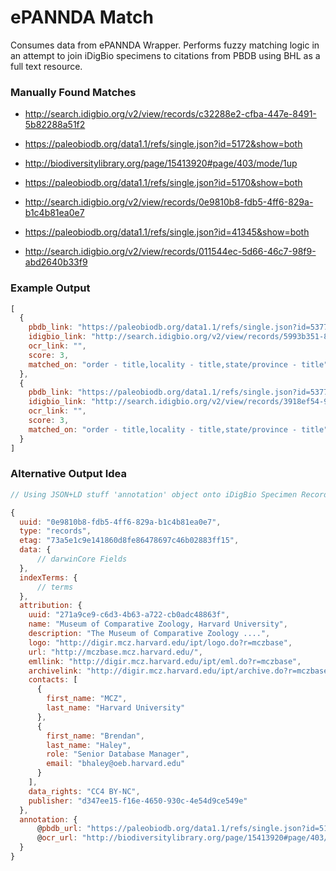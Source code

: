 # ePANNDA Match
Consumes data from ePANNDA Wrapper. Performs fuzzy matching logic in an attempt to join iDigBio specimens to citations from PBDB using BHL as a full text resource.

### Manually Found Matches

- http://search.idigbio.org/v2/view/records/c32288e2-cfba-447e-8491-5b82288a51f2
- https://paleobiodb.org/data1.1/refs/single.json?id=5172&show=both

- http://biodiversitylibrary.org/page/15413920#page/403/mode/1up

- https://paleobiodb.org/data1.1/refs/single.json?id=5170&show=both
- http://search.idigbio.org/v2/view/records/0e9810b8-fdb5-4ff6-829a-b1c4b81ea0e7

- https://paleobiodb.org/data1.1/refs/single.json?id=41345&show=both
- http://search.idigbio.org/v2/view/records/011544ec-5d66-46c7-98f9-abd2640b33f9


### Example Output
```javascript
[
  {
    pbdb_link: "https://paleobiodb.org/data1.1/refs/single.json?id=53771&show=both",
    idigbio_link: "http://search.idigbio.org/v2/view/records/5993b351-8e1a-42be-9b68-5e1b5a3ef4ae",
    ocr_link: "",
    score: 3,
    matched_on: "order - title,locality - title,state/province - title"
  },
  {
    pbdb_link: "https://paleobiodb.org/data1.1/refs/single.json?id=53771&show=both",
    idigbio_link: "http://search.idigbio.org/v2/view/records/3918ef54-90a3-4add-a826-9376b631d50a",
    ocr_link: "",
    score: 3,
    matched_on: "order - title,locality - title,state/province - title"
  }
]
```

### Alternative Output Idea
```javascript
// Using JSON+LD stuff 'annotation' object onto iDigBio Specimen Record

{
  uuid: "0e9810b8-fdb5-4ff6-829a-b1c4b81ea0e7",
  type: "records",
  etag: "73a5e1c9e141860d8fe86478697c46b02883ff15",
  data: {
      // darwinCore Fields
  },
  indexTerms: {
      // terms
  },
  attribution: {
    uuid: "271a9ce9-c6d3-4b63-a722-cb0adc48863f",
    name: "Museum of Comparative Zoology, Harvard University",
    description: "The Museum of Comparative Zoology ....",
    logo: "http://digir.mcz.harvard.edu/ipt/logo.do?r=mczbase",
    url: "http://mczbase.mcz.harvard.edu/",
    emllink: "http://digir.mcz.harvard.edu/ipt/eml.do?r=mczbase",
    archivelink: "http://digir.mcz.harvard.edu/ipt/archive.do?r=mczbase",
    contacts: [
      {
        first_name: "MCZ",
        last_name: "Harvard University"
      },
      {
        first_name: "Brendan",
        last_name: "Haley",
        role: "Senior Database Manager",
        email: "bhaley@oeb.harvard.edu"
      }
    ],
    data_rights: "CC4 BY-NC",
    publisher: "d347ee15-f16e-4650-930c-4e54d9ce549e"
  },
  annotation: {
      @pbdb_url: "https://paleobiodb.org/data1.1/refs/single.json?id=5170&show=both",
      @ocr_url: "http://biodiversitylibrary.org/page/15413920#page/403/mode/1up" 
  } 
}

```
